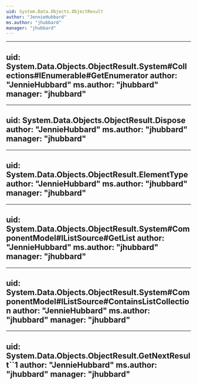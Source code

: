 ```yaml
---
uid: System.Data.Objects.ObjectResult
author: "JennieHubbard"
ms.author: "jhubbard"
manager: "jhubbard"
---
```


---
uid: System.Data.Objects.ObjectResult.System#Collections#IEnumerable#GetEnumerator
author: "JennieHubbard"
ms.author: "jhubbard"
manager: "jhubbard"
---

---
uid: System.Data.Objects.ObjectResult.Dispose
author: "JennieHubbard"
ms.author: "jhubbard"
manager: "jhubbard"
---

---
uid: System.Data.Objects.ObjectResult.ElementType
author: "JennieHubbard"
ms.author: "jhubbard"
manager: "jhubbard"
---

---
uid: System.Data.Objects.ObjectResult.System#ComponentModel#IListSource#GetList
author: "JennieHubbard"
ms.author: "jhubbard"
manager: "jhubbard"
---

---
uid: System.Data.Objects.ObjectResult.System#ComponentModel#IListSource#ContainsListCollection
author: "JennieHubbard"
ms.author: "jhubbard"
manager: "jhubbard"
---

---
uid: System.Data.Objects.ObjectResult.GetNextResult``1
author: "JennieHubbard"
ms.author: "jhubbard"
manager: "jhubbard"
---
